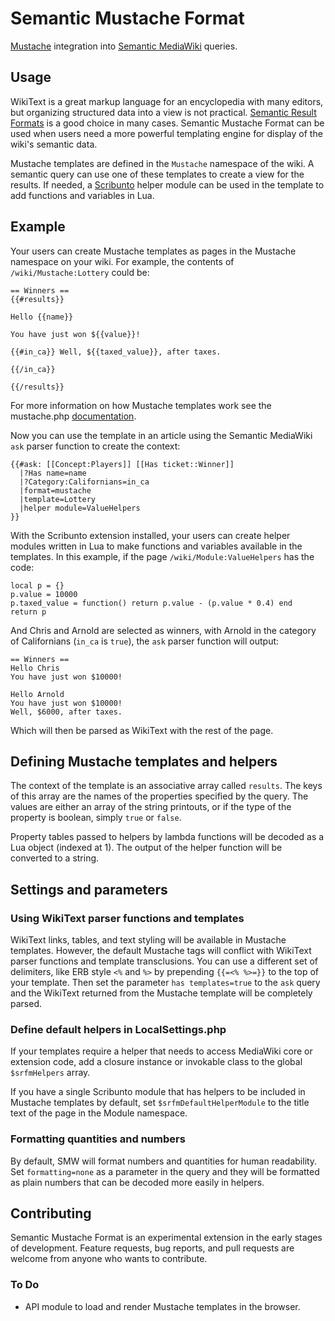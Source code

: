 # Semantic Mustache Format
[Mustache][] integration into [Semantic MediaWiki][] queries.

[Mustache]: http://mustache.github.com/
[Semantic MediaWiki]: http://semantic-mediawiki.org/

## Usage

WikiText is a great markup language for an encyclopedia with many editors, but
organizing structured data into a view is not practical.
[Semantic Result Formats][] is a good choice in many cases. Semantic Mustache
Format can be used when users need a more powerful templating engine for
display of the wiki's semantic data.

  [Semantic Result Formats]: http://semantic-mediawiki.org/wiki/Semantic_Result_Formats

Mustache templates are defined in the `Mustache` namespace of the wiki. A
semantic query can use one of these templates to create a view for the results.
If needed, a [Scribunto][] helper module can be used in the template to add
functions and variables in Lua.

  [Scribunto]: http://www.mediawiki.org/wiki/Extension:Scribunto

## Example

Your users can create Mustache templates as pages in the Mustache namespace on
your wiki. For example, the contents of `/wiki/Mustache:Lottery` could be:

    == Winners ==
    {{#results}}

    Hello {{name}}

    You have just won ${{value}}!

    {{#in_ca}} Well, ${{taxed_value}}, after taxes.

    {{/in_ca}}

    {{/results}}

For more information on how Mustache templates work see the mustache.php [documentation](https://github.com/bobthecow/mustache.php/wiki).

Now you can use the template in an article using the Semantic MediaWiki `ask`
parser function to create the context:

    {{#ask: [[Concept:Players]] [[Has ticket::Winner]]
      |?Has name=name
      |?Category:Californians=in_ca
      |format=mustache
      |template=Lottery
      |helper module=ValueHelpers
    }}

With the Scribunto extension installed, your users can create helper
modules written in Lua to make functions and variables available in the
templates. In this example, if the page `/wiki/Module:ValueHelpers` has the
code:

    local p = {}
    p.value = 10000
    p.taxed_value = function() return p.value - (p.value * 0.4) end
    return p

And Chris and Arnold are selected as winners, with Arnold in the category of
Californians (`in_ca` is `true`), the `ask` parser function will output:

    == Winners ==
    Hello Chris
    You have just won $10000!

    Hello Arnold
    You have just won $10000!
    Well, $6000, after taxes.

Which will then be parsed as WikiText with the rest of the page.

## Defining Mustache templates and helpers

The context of the template is an associative array called `results`. The keys
of this array are the names of the properties specified by the query. The
values are either an array of the string printouts, or if the type of the
property is boolean, simply `true` or `false`.

Property tables passed to helpers by lambda functions will be decoded as a Lua
object (indexed at 1). The output of the helper function will be converted to a
string.

## Settings and parameters

### Using WikiText parser functions and templates

WikiText links, tables, and text styling will be available in Mustache
templates. However, the default Mustache tags will conflict with WikiText
parser functions and template transclusions. You can use a different set of
delimiters, like ERB style `<%` and `%>` by prepending `{{=<% %>=}}` to the top
of your template. Then set the parameter `has templates=true` to the `ask`
query and the WikiText returned from the Mustache template will be completely parsed.

### Define default helpers in LocalSettings.php

If your templates require a helper that needs to access MediaWiki core or
extension code, add a closure instance or invokable class to the global
`$srfmHelpers` array.

If you have a single Scribunto module that has helpers to be included in
Mustache templates by default, set `$srfmDefaultHelperModule` to the title text
of the page in the Module namespace.

### Formatting quantities and numbers

By default, SMW will format numbers and quantities for human readability. Set
`formatting=none` as a parameter in the query and they will be formatted as
plain numbers that can be decoded more easily in helpers.

## Contributing

Semantic Mustache Format is an experimental extension in the early stages of
development. Feature requests, bug reports, and pull requests are welcome from
anyone who wants to contribute.

### To Do

* API module to load and render Mustache templates in the browser.
